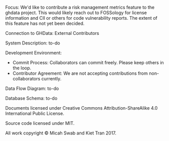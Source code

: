 Focus: We'd like to contribute a risk management metrics feature to the ghdata project. This would likely reach out to FOSSology for license information and CII or others for code vulnerability reports. The extent of this feature has not yet been decided.

Connection to GHData: External Contributors


System Description:
to-do

Development Environment:
- Commit Process: Collaborators can commit freely. Please keep others in the loop.
- Contributor Agreement: We are not accepting contributions from non-collaborators currently.

Data Flow Diagram:
to-do

Database Schema:
to-do

Documents licensed under Creative Commons Attribution-ShareAlike 4.0 International Public License.

Source code licensed under MIT.

All work copyright © Micah Swab and Kiet Tran 2017.
